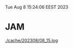 Tue Aug  8 15:24:06 EEST 2023
# JAM
<a href='./cache/202308/08_15.log'>./cache/202308/08_15.log</a>
